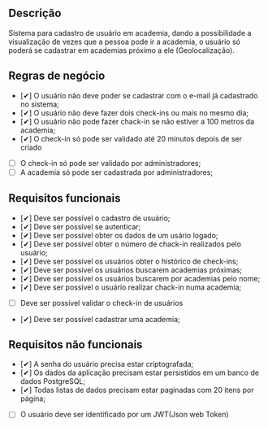 ## Descrição

Sistema para cadastro de usuário em academia, dando a possibilidade a visualização de vezes que a pessoa pode ir a academia, o usuário só poderá se cadastrar em academias próximo a ele (Geolocalização).

## Regras de negócio
- [✔] O usuário não deve poder se cadastrar com o e-mail já cadastrado no sistema;
- [✔] O usuário não deve fazer dois check-ins ou mais no mesmo dia;
- [✔] O usuário não pode fazer chack-in se não estiver a 100 metros da academia;
- [✔] O check-in só pode ser validado até 20 minutos depois de ser criado
- [ ] O check-in só pode ser validado por administradores;
- [ ] A academia só pode ser cadastrada por administradores;

## Requisitos funcionais
- [✔] Deve ser possível o cadastro de usuário;
- [✔] Deve ser possível se autenticar;
- [✔] Deve ser possível obter os dados de um usário logado;
- [✔] Deve ser possível obter o número de chack-in realizados pelo usuário;
- [✔] Deve ser possível os usuários obter o histórico de check-ins;
- [✔] Deve ser possível os usuários buscarem academias próximas;
- [✔] Deve ser possível os usuários buscarem por academias pelo nome;
- [✔] Deve ser possível o usuário realizar chack-in numa academia;
- [ ]  Deve ser possível validar o check-in de usuários
- [✔] Deve ser possível cadastrar uma academia;


## Requisitos não funcionais
- [✔] A senha do usuário precisa estar criptografada;
- [✔] Os dados da aplicação precisam estar persistidos em um banco de dados PostgreSQL;
- [✔] Todas listas de dados precisam estar paginadas com 20 itens por página;
- [ ] O usuário deve ser identificado por um JWT(Json web Token)
